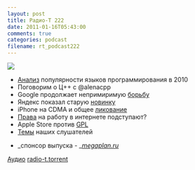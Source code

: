 ```yaml
---
layout: post
title: Радио-Т 222
date: 2011-01-16T05:43:00
comments: true
categories: podcast
filename: rt_podcast222
---
```

![](https://radio-t.com/images/radio-t/rt222.png)

- [Анализ](http://www.opennet.ru/opennews/art.shtml?num=29236) популярности языков программирования в 2010
- Поговорим о Ц++ с @alenacpp
- Google продолжает непримиримую [борьбу](http://techcrunch.com/2011/01/11/google-flash/)
- Яндекс показал старую [новинку](http://internetno.net/2011/01/14/jandeks-predstavil-novuju-versiju-pochtovogo-servisa-dlja-vseh/)
- iPhone на CDMA и общее [ликование](http://mashable.com/2011/01/11/cdma-umts-att-verizon-networks/)
- [Права](http://internetno.net/2011/01/12/amerikancy-gotovjat-internet-kontrol/) на работу в интернете подступают?
- Apple Store против [GPL](http://www.opennet.ru/opennews/art.shtml?num=29231)
- [Темы](http://radio-t.com/temi_dlja_vipuskov/temy-dlya-222/) наших слушателей

* _спонсор выпуска - _[_megaplan.ru_](http://megaplan.ru/)

[Аудио](http://archive.rucast.net/radio-t/media/rt_podcast222.mp3)
[radio-t.torrent](http://www.radio-t.com/torrents/rt_podcast222.mp3.torrent)
<audio src="http://archive.rucast.net/radio-t/media/rt_podcast222.mp3" preload="none"></audio>
